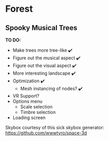 # Forest

## Spooky Musical Trees

**TO DO:**

- Make trees more tree-like ✔️
- Figure out the musical aspect ✔️
- Figure out the visual aspect ✔️
- More interesting landscape ✔️
- Optimization ✔️
  - Mesh instancing of nodes? ✔️
- VR Support?
- Options menu
  - Scale selection
  - Timbre selection
- Loading screen

Skybox courtesy of this sick skybox generator: https://github.com/wwwtyro/space-3d
